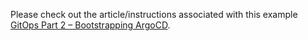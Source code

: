 Please check out the article/instructions associated with this example [GitOps Part 2 – Bootstrapping ArgoCD](https://blog.frontenac.tech/?p=258).